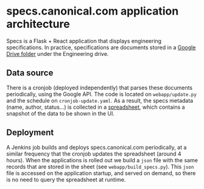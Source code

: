 # specs.canonical.com application architecture

Specs is a Flask + React application that displays engineering specifications. In practice, specifications are documents stored in a [Google Drive folder](https://drive.google.com/drive/folders/19jxxVn_3n6ZAmFl3DReEVgZjxZnlky4X) under the Engineering drive.

## Data source

There is a cronjob (deployed independently) that parses these documents periodically, using the Google API. The code is located on `webapp/update.py` and the schedule on `cronjob-update.yaml`. As a result, the specs metadata (name, author, status...) is collected in a [spreadsheet](https://docs.google.com/spreadsheets/d/1aKH6petyrzjzw0mgUNQscDhFSfVkbAIEjfH7YBS-bDA), which contains a snapshot of the data to be shown in the UI.

## Deployment

A Jenkins job builds and deploys specs.canonical.com periodically, at a similar frequency that the cronjob updates the spreadsheet (around 4 hours). When the applications is rolled out we build a `json` file with the same records that are stored in the sheet (see `webapp/build_specs.py`). This `json` file is accessed on the application startup, and served on demand, so there is no need to query the spreadsheet at runtime.
